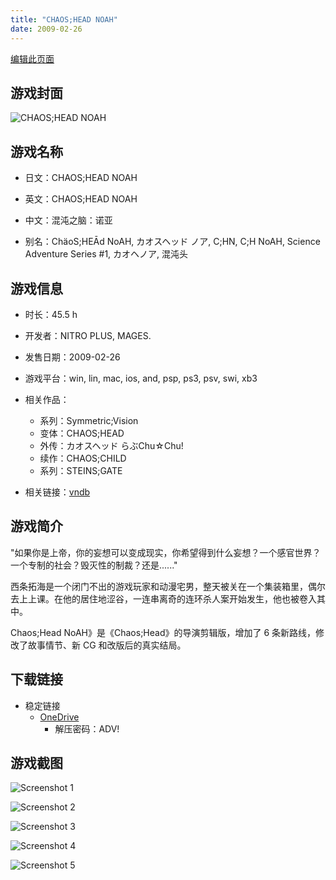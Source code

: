 ```yaml
---
title: "CHAOS;HEAD NOAH"
date: 2009-02-26
---
```

[编辑此页面](https://github.com/ACG-3/ADV3-source/blob/main/source/_posts/games/CHAOS%3BHEAD%20NOAH.md)

## 游戏封面

![CHAOS;HEAD NOAH](https://pan.timero.xyz/d/onedrive/img_lib_001/CHAOS%3BHEAD%20NOAH_cover.avif)


## 游戏名称

- 日文：CHAOS;HEAD NOAH
- 英文：CHAOS;HEAD NOAH
- 中文：混沌之脑：诺亚

- 别名：ChäoS;HEĀd NoAH, カオスヘッド ノア, C;HN, C;H NoAH, Science Adventure Series #1, カオヘノア, 混沌头


## 游戏信息

- 时长：45.5 h
- 开发者：NITRO PLUS, MAGES.
- 发售日期：2009-02-26
- 游戏平台：win, lin, mac, ios, and, psp, ps3, psv, swi, xb3
- 相关作品：
   - 系列：Symmetric;Vision
   - 变体：CHAOS;HEAD
   - 外传：カオスヘッド らぶChu☆Chu!
   - 续作：CHAOS;CHILD
   - 系列：STEINS;GATE

- 相关链接：[vndb](https://vndb.org/v22505)


## 游戏简介

"如果你是上帝，你的妄想可以变成现实，你希望得到什么妄想？一个感官世界？一个专制的社会？毁灭性的制裁？还是......"

西条拓海是一个闭门不出的游戏玩家和动漫宅男，整天被关在一个集装箱里，偶尔去上上课。在他的居住地涩谷，一连串离奇的连环杀人案开始发生，他也被卷入其中。

Chaos;Head NoAH》是《Chaos;Head》的导演剪辑版，增加了 6 条新路线，修改了故事情节、新 CG 和改版后的真实结局。


## 下载链接

- 稳定链接
    - [OneDrive](https://pan.timero.xyz/onedrive/adv_lib_001/CHAOS%3BHEAD%20NOAH)
        - 解压密码：ADV!


## 游戏截图


![Screenshot 1](https://pan.timero.xyz/d/onedrive/img_lib_001/CHAOS%3BHEAD%20NOAH_Screenshot_1.avif)

![Screenshot 2](https://pan.timero.xyz/d/onedrive/img_lib_001/CHAOS%3BHEAD%20NOAH_Screenshot_2.avif)

![Screenshot 3](https://pan.timero.xyz/d/onedrive/img_lib_001/CHAOS%3BHEAD%20NOAH_Screenshot_3.avif)

![Screenshot 4](https://pan.timero.xyz/d/onedrive/img_lib_001/CHAOS%3BHEAD%20NOAH_Screenshot_4.avif)

![Screenshot 5](https://pan.timero.xyz/d/onedrive/img_lib_001/CHAOS%3BHEAD%20NOAH_Screenshot_5.avif)

